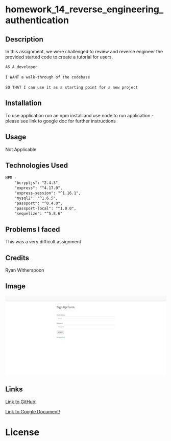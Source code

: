 # homework_14_reverse_engineering_authentication

## Description

In this assignment, we were challenged to review and reverse engineer the provided started code to create a tutorial for users.

```
AS A developer

I WANT a walk-through of the codebase

SO THAT I can use it as a starting point for a new project
```

## Installation

To use application run an npm install and use node to run application - please see link to google doc for further instructions 

## Usage

Not Applicable 

## Technologies Used
```
NPM -
    "bcryptjs": "2.4.3",
    "express": "^4.17.0",
    "express-session": "^1.16.1",
    "mysql2": "^1.6.5",
    "passport": "^0.4.0",
    "passport-local": "^1.0.0",
    "sequelize": "^5.8.6"
```

## Problems I faced

This was a very difficult assignment 

## Credits

Ryan Witherspoon

## Image
![image info](Develop/public/images/homework_14_screengrab.png)

## Links
[Link to GitHub!](https://github.com/ryanwit/homework_14_reverse_engineering_authentication)

[Link to Google Document!](https://mighty-brushlands-34914.herokuapp.com/)



# License

